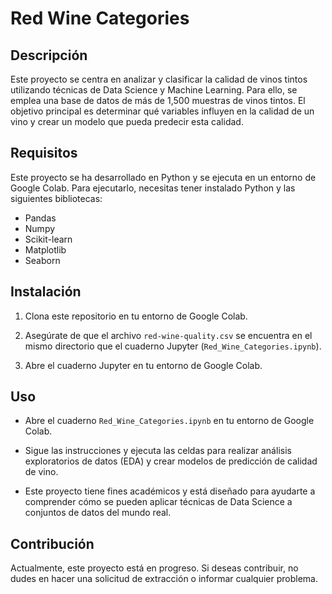 # Red Wine Categories

## Descripción
Este proyecto se centra en analizar y clasificar la calidad de vinos tintos utilizando técnicas de Data Science y Machine Learning. Para ello, se emplea una base de datos de más de 1,500 muestras de vinos tintos. El objetivo principal es determinar qué variables influyen en la calidad de un vino y crear un modelo que pueda predecir esta calidad.

## Requisitos
Este proyecto se ha desarrollado en Python y se ejecuta en un entorno de Google Colab. Para ejecutarlo, necesitas tener instalado Python y las siguientes bibliotecas:
- Pandas
- Numpy
- Scikit-learn
- Matplotlib
- Seaborn

## Instalación
1. Clona este repositorio en tu entorno de Google Colab.

2. Asegúrate de que el archivo `red-wine-quality.csv` se encuentra en el mismo directorio que el cuaderno Jupyter (`Red_Wine_Categories.ipynb`).

3. Abre el cuaderno Jupyter en tu entorno de Google Colab.

## Uso
- Abre el cuaderno `Red_Wine_Categories.ipynb` en tu entorno de Google Colab.

- Sigue las instrucciones y ejecuta las celdas para realizar análisis exploratorios de datos (EDA) y crear modelos de predicción de calidad de vino.

- Este proyecto tiene fines académicos y está diseñado para ayudarte a comprender cómo se pueden aplicar técnicas de Data Science a conjuntos de datos del mundo real.

## Contribución
Actualmente, este proyecto está en progreso. Si deseas contribuir, no dudes en hacer una solicitud de extracción o informar cualquier problema.


